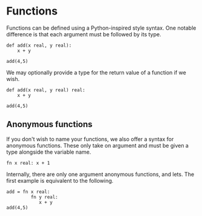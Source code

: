 # Functions

Functions can be defined using a Python-inspired style syntax. One
notable difference is that each argument must be followed by its
type.

````nohighlight
def add(x real, y real):
    x + y
	
add(4,5)
````

We may optionally provide a type for the return value of a function if
we wish.

````nohighlight
def add(x real, y real) real:
    x + y
	
add(4,5)
````

## Anonymous functions

If you don't wish to name your functions, we also offer a syntax
for anonymous functions. These only take on argument and must be
given a type alongside the variable name.

````nohighlight
fn x real: x + 1
````

Internally, there are only one argument anonymous functions, and
lets. The first example is equivalent to the following.

````nohighlight
add = fn x real:
         fn y real:
		    x + y
add(4,5)
````
